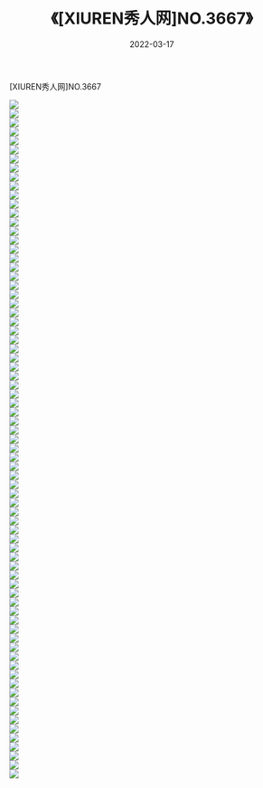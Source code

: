 ﻿---
layout: post
title:  《[XIUREN秀人网]NO.3667》
date:   2022-03-17
img: http://img.660000.xyz/Sharelink/秀人网/秀人网第04部分/[XIUREN秀人网]NO.3667/000.jpg
categories: [美女, 清纯, 唯美]
---

[XIUREN秀人网]NO.3667

 ![](http://img.660000.xyz/Sharelink/秀人网/秀人网第04部分/[XIUREN秀人网]NO.3667/001.jpg) <br>![](http://img.660000.xyz/Sharelink/秀人网/秀人网第04部分/[XIUREN秀人网]NO.3667/002.jpg) <br>![](http://img.660000.xyz/Sharelink/秀人网/秀人网第04部分/[XIUREN秀人网]NO.3667/003.jpg) <br>![](http://img.660000.xyz/Sharelink/秀人网/秀人网第04部分/[XIUREN秀人网]NO.3667/004.jpg) <br>![](http://img.660000.xyz/Sharelink/秀人网/秀人网第04部分/[XIUREN秀人网]NO.3667/005.jpg) <br>![](http://img.660000.xyz/Sharelink/秀人网/秀人网第04部分/[XIUREN秀人网]NO.3667/006.jpg) <br>![](http://img.660000.xyz/Sharelink/秀人网/秀人网第04部分/[XIUREN秀人网]NO.3667/007.jpg) <br>![](http://img.660000.xyz/Sharelink/秀人网/秀人网第04部分/[XIUREN秀人网]NO.3667/008.jpg) <br>![](http://img.660000.xyz/Sharelink/秀人网/秀人网第04部分/[XIUREN秀人网]NO.3667/009.jpg) <br>![](http://img.660000.xyz/Sharelink/秀人网/秀人网第04部分/[XIUREN秀人网]NO.3667/010.jpg) <br>![](http://img.660000.xyz/Sharelink/秀人网/秀人网第04部分/[XIUREN秀人网]NO.3667/011.jpg) <br>![](http://img.660000.xyz/Sharelink/秀人网/秀人网第04部分/[XIUREN秀人网]NO.3667/012.jpg) <br>![](http://img.660000.xyz/Sharelink/秀人网/秀人网第04部分/[XIUREN秀人网]NO.3667/013.jpg) <br>![](http://img.660000.xyz/Sharelink/秀人网/秀人网第04部分/[XIUREN秀人网]NO.3667/014.jpg) <br>![](http://img.660000.xyz/Sharelink/秀人网/秀人网第04部分/[XIUREN秀人网]NO.3667/015.jpg) <br>![](http://img.660000.xyz/Sharelink/秀人网/秀人网第04部分/[XIUREN秀人网]NO.3667/016.jpg) <br>![](http://img.660000.xyz/Sharelink/秀人网/秀人网第04部分/[XIUREN秀人网]NO.3667/017.jpg) <br>![](http://img.660000.xyz/Sharelink/秀人网/秀人网第04部分/[XIUREN秀人网]NO.3667/018.jpg) <br>![](http://img.660000.xyz/Sharelink/秀人网/秀人网第04部分/[XIUREN秀人网]NO.3667/019.jpg) <br>![](http://img.660000.xyz/Sharelink/秀人网/秀人网第04部分/[XIUREN秀人网]NO.3667/020.jpg) <br>![](http://img.660000.xyz/Sharelink/秀人网/秀人网第04部分/[XIUREN秀人网]NO.3667/021.jpg) <br>![](http://img.660000.xyz/Sharelink/秀人网/秀人网第04部分/[XIUREN秀人网]NO.3667/022.jpg) <br>![](http://img.660000.xyz/Sharelink/秀人网/秀人网第04部分/[XIUREN秀人网]NO.3667/023.jpg) <br>![](http://img.660000.xyz/Sharelink/秀人网/秀人网第04部分/[XIUREN秀人网]NO.3667/024.jpg) <br>![](http://img.660000.xyz/Sharelink/秀人网/秀人网第04部分/[XIUREN秀人网]NO.3667/025.jpg) <br>![](http://img.660000.xyz/Sharelink/秀人网/秀人网第04部分/[XIUREN秀人网]NO.3667/026.jpg) <br>![](http://img.660000.xyz/Sharelink/秀人网/秀人网第04部分/[XIUREN秀人网]NO.3667/027.jpg) <br>![](http://img.660000.xyz/Sharelink/秀人网/秀人网第04部分/[XIUREN秀人网]NO.3667/028.jpg) <br>![](http://img.660000.xyz/Sharelink/秀人网/秀人网第04部分/[XIUREN秀人网]NO.3667/029.jpg) <br>![](http://img.660000.xyz/Sharelink/秀人网/秀人网第04部分/[XIUREN秀人网]NO.3667/030.jpg) <br>![](http://img.660000.xyz/Sharelink/秀人网/秀人网第04部分/[XIUREN秀人网]NO.3667/031.jpg) <br>![](http://img.660000.xyz/Sharelink/秀人网/秀人网第04部分/[XIUREN秀人网]NO.3667/032.jpg) <br>![](http://img.660000.xyz/Sharelink/秀人网/秀人网第04部分/[XIUREN秀人网]NO.3667/033.jpg) <br>![](http://img.660000.xyz/Sharelink/秀人网/秀人网第04部分/[XIUREN秀人网]NO.3667/034.jpg) <br>![](http://img.660000.xyz/Sharelink/秀人网/秀人网第04部分/[XIUREN秀人网]NO.3667/035.jpg) <br>![](http://img.660000.xyz/Sharelink/秀人网/秀人网第04部分/[XIUREN秀人网]NO.3667/036.jpg) <br>![](http://img.660000.xyz/Sharelink/秀人网/秀人网第04部分/[XIUREN秀人网]NO.3667/037.jpg) <br>![](http://img.660000.xyz/Sharelink/秀人网/秀人网第04部分/[XIUREN秀人网]NO.3667/038.jpg) <br>![](http://img.660000.xyz/Sharelink/秀人网/秀人网第04部分/[XIUREN秀人网]NO.3667/039.jpg) <br>![](http://img.660000.xyz/Sharelink/秀人网/秀人网第04部分/[XIUREN秀人网]NO.3667/040.jpg) <br>![](http://img.660000.xyz/Sharelink/秀人网/秀人网第04部分/[XIUREN秀人网]NO.3667/041.jpg) <br>![](http://img.660000.xyz/Sharelink/秀人网/秀人网第04部分/[XIUREN秀人网]NO.3667/042.jpg) <br>![](http://img.660000.xyz/Sharelink/秀人网/秀人网第04部分/[XIUREN秀人网]NO.3667/043.jpg) <br>![](http://img.660000.xyz/Sharelink/秀人网/秀人网第04部分/[XIUREN秀人网]NO.3667/044.jpg) <br>![](http://img.660000.xyz/Sharelink/秀人网/秀人网第04部分/[XIUREN秀人网]NO.3667/045.jpg) <br>![](http://img.660000.xyz/Sharelink/秀人网/秀人网第04部分/[XIUREN秀人网]NO.3667/046.jpg) <br>![](http://img.660000.xyz/Sharelink/秀人网/秀人网第04部分/[XIUREN秀人网]NO.3667/047.jpg) <br>![](http://img.660000.xyz/Sharelink/秀人网/秀人网第04部分/[XIUREN秀人网]NO.3667/048.jpg) <br>![](http://img.660000.xyz/Sharelink/秀人网/秀人网第04部分/[XIUREN秀人网]NO.3667/049.jpg) <br>![](http://img.660000.xyz/Sharelink/秀人网/秀人网第04部分/[XIUREN秀人网]NO.3667/050.jpg) <br>![](http://img.660000.xyz/Sharelink/秀人网/秀人网第04部分/[XIUREN秀人网]NO.3667/051.jpg) <br>![](http://img.660000.xyz/Sharelink/秀人网/秀人网第04部分/[XIUREN秀人网]NO.3667/052.jpg) <br>![](http://img.660000.xyz/Sharelink/秀人网/秀人网第04部分/[XIUREN秀人网]NO.3667/053.jpg) <br>![](http://img.660000.xyz/Sharelink/秀人网/秀人网第04部分/[XIUREN秀人网]NO.3667/054.jpg) <br>![](http://img.660000.xyz/Sharelink/秀人网/秀人网第04部分/[XIUREN秀人网]NO.3667/055.jpg) <br>![](http://img.660000.xyz/Sharelink/秀人网/秀人网第04部分/[XIUREN秀人网]NO.3667/056.jpg) <br>![](http://img.660000.xyz/Sharelink/秀人网/秀人网第04部分/[XIUREN秀人网]NO.3667/057.jpg) <br>![](http://img.660000.xyz/Sharelink/秀人网/秀人网第04部分/[XIUREN秀人网]NO.3667/058.jpg) <br>![](http://img.660000.xyz/Sharelink/秀人网/秀人网第04部分/[XIUREN秀人网]NO.3667/059.jpg) <br>![](http://img.660000.xyz/Sharelink/秀人网/秀人网第04部分/[XIUREN秀人网]NO.3667/060.jpg) <br>![](http://img.660000.xyz/Sharelink/秀人网/秀人网第04部分/[XIUREN秀人网]NO.3667/061.jpg) <br>![](http://img.660000.xyz/Sharelink/秀人网/秀人网第04部分/[XIUREN秀人网]NO.3667/062.jpg) <br>![](http://img.660000.xyz/Sharelink/秀人网/秀人网第04部分/[XIUREN秀人网]NO.3667/063.jpg) <br>![](http://img.660000.xyz/Sharelink/秀人网/秀人网第04部分/[XIUREN秀人网]NO.3667/064.jpg) <br>![](http://img.660000.xyz/Sharelink/秀人网/秀人网第04部分/[XIUREN秀人网]NO.3667/065.jpg) <br>![](http://img.660000.xyz/Sharelink/秀人网/秀人网第04部分/[XIUREN秀人网]NO.3667/066.jpg) <br>![](http://img.660000.xyz/Sharelink/秀人网/秀人网第04部分/[XIUREN秀人网]NO.3667/067.jpg) <br>![](http://img.660000.xyz/Sharelink/秀人网/秀人网第04部分/[XIUREN秀人网]NO.3667/068.jpg) <br>![](http://img.660000.xyz/Sharelink/秀人网/秀人网第04部分/[XIUREN秀人网]NO.3667/069.jpg) <br>![](http://img.660000.xyz/Sharelink/秀人网/秀人网第04部分/[XIUREN秀人网]NO.3667/070.jpg) <br>![](http://img.660000.xyz/Sharelink/秀人网/秀人网第04部分/[XIUREN秀人网]NO.3667/071.jpg) <br>![](http://img.660000.xyz/Sharelink/秀人网/秀人网第04部分/[XIUREN秀人网]NO.3667/072.jpg) <br>![](http://img.660000.xyz/Sharelink/秀人网/秀人网第04部分/[XIUREN秀人网]NO.3667/073.jpg) <br>![](http://img.660000.xyz/Sharelink/秀人网/秀人网第04部分/[XIUREN秀人网]NO.3667/074.jpg) <br>![](http://img.660000.xyz/Sharelink/秀人网/秀人网第04部分/[XIUREN秀人网]NO.3667/075.jpg) <br>